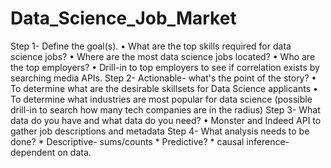 # Data_Science_Job_Market

Step 1- Define the goal(s).
• What are the top skills required for data science jobs?
• Where are the most data science jobs located?
• Who are the top employers?
• Drill-in to top employers to see if correlation exists by searching media APIs. 
Step 2- Actionable- what's the point of the story?
• To determine what are the desirable skillsets for Data Science applicants
• To determine what industries are most popular for data science (possible drill-in to search how many tech companies are in the radius)
Step 3- What data do you have and what data do you need?
• Monster and Indeed API to gather job descriptions and metadata
Step 4- What analysis needs to be done?
    * Descriptive- sums/counts
    * Predictive?
    * causal inference- dependent on data.
